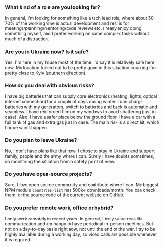### What kind of a role are you looking for?

In general, I'm looking for something like a tech lead role, where about 50-70% of the working time is actual development and rest is for meetings/planning/mentoring/code reviews etc. I really enjoy doing something myself, and I prefer working on some complex tasks without much of a distraction.

### Are you in Ukraine now? Is it safe?

Yes. I'm here in my house most of the time. I'd say it is relatively safe here now. My location turned out to be pretty good in this situation counting I'm pretty close to Kyiv (southern direction).

### How do you deal with obvious risks?

I have big batteries that can supply core electronics (heating, lights, optical internet connection) for a couple of days during winter. I can charge batteries with my generators, switch to batteries and back is automatic and seamless. I have reinforced film on my windows to avoid shattering (just in case). Also, I have a safer place below the ground floor. I have a car with a full tank of gas and extra gas just in case. The main risk is a direct hit, which I hope won't happen.

### Do you plan to leave Ukraine?

No, I don't have plans like that now. I chose to stay in Ukraine and support family, people and the army where I can. Surely I have doubts sometimes, so monitoring the situation from a safety point of view.

### Do you have open-source projects?

Sure, I love open source community and contribute where I can. My biggest NPM module `countries-list` has 500k+ downloads/month. You can check them, or the source code of the current website on GitHub.

### Do you prefer remote work, office or hybrid?

I only work remotely in recent years. In general, I truly value real-life communication and am happy to have periodical in-person meetings. But not on a day-to-day basis right now, not until the end of the war. I try to be highly available during a working day, so video calls are possible whenever it is required.
